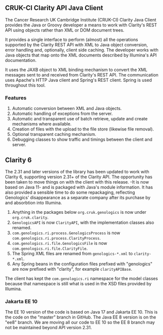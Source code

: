 ## CRUK-CI Clarity API Java Client

The Cancer Research UK Cambridge Institute (CRUK-CI) Clarity Java Client
provides the Java or Groovy developer a means to work with Clarity's REST
API using objects rather than XML or DOM document trees.

It provides a single interface to perform (almost) all the operations
supported by the Clarity REST API with XML to Java object conversion,
error handling and, optionally, client side caching. The developer works
with Java objects that map onto the XML documents described by Illumina's
API documentation.

It uses the JAXB object to XML binding mechanism to convert the XML
messages sent to and received from Clarity's REST API. The communication
uses Apache's HTTP Java client and Spring's REST client. Spring is used
throughout this tool.

### Features

1. Automatic conversion between XML and Java objects.
2. Automatic handling of exceptions from the server.
3. Automatic and transparent use of batch retrieve, update and create mechanisms where available.
4. Creation of files with the upload to the file store (likewise file removal).
5. Optional transparent caching mechanism.
6. Debugging classes to show traffic and timings between the client and server.

## Clarity 6

The 2.31 and later versions of the library has been updated to work with Clarity 6,
supporting version 2.31+ of the Clarity API. The opportunity has been taken to
move things on with the client with this release. -It is now based on Java 11- and
is packaged with Java's module information. It has also provided a sensible time
to do some repackaging, reflecting Genologics' disappearance as a separate company
after its purchase by and absorbtion into Illumina.

1. Anything in the packages below `org.cruk.genologics` is now under `org.cruk.clarity`.
2. `GenologicsAPI` is now `ClarityAPI`, with the implementation classes also renamed.
3. `com.genologics.ri.process.GenologicsProcess` is now `com.genologics.ri.process.ClarityProcess`.
4. `com.genologics.ri.file.GenologicsFile` is now `com.genologics.ri.file.ClarityFile`.
5. The Spring XML files are renamed from `genologics-*.xml` to `clarity-*.xml`.
6. Any Spring beans in the configuration files prefixed with "genologics" are now prefixed with "clarity", for example `clarityAPIBase`.

The client has kept the `com.genologics.ri` namespace for the model classes because
that namespace is still what is used in the XSD files provided by Illumina.

### Jakarta EE 10

The EE 10 version of the code is based on Java 17 and Jakarta EE 10. This is the
code on the "master" branch in GitHub. The Java EE 8 version is on the "ee8" branch.
We are moving all our code to EE 10 so the EE 8 branch may not be maintained beyond
API version 2.31.
